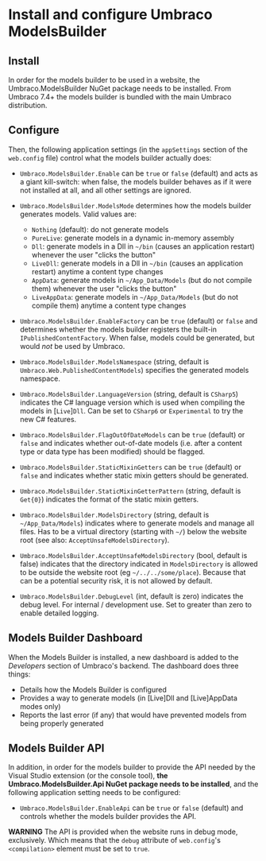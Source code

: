 # Install and configure Umbraco ModelsBuilder

## Install
In order for the models builder to be used in a website, the Umbraco.ModelsBuilder NuGet package needs to be installed. From Umbraco 7.4+ the models builder is bundled with the main Umbraco distribution.

## Configure
Then, the following application settings (in the `appSettings` section of the `web.config` file) control what the models builder actually does:

* `Umbraco.ModelsBuilder.Enable` can be `true` or `false` (default) and acts as a giant kill-switch: when false, the models builder behaves as if it were not installed at all, and all other settings are ignored.

* `Umbraco.ModelsBuilder.ModelsMode` determines how the models builder generates models. Valid values are:
    * `Nothing` (default): do not generate models
    * `PureLive`: generate models in a dynamic in-memory assembly
    * `Dll`: generate models in a Dll in `~/bin` (causes an application restart) whenever the user "clicks the button"
    * `LiveDll`: generate models in a Dll in `~/bin` (causes an application restart) anytime a content type changes
    * `AppData`: generate models in `~/App_Data/Models` (but do not compile them) whenever the user "clicks the button"
    * `LiveAppData`: generate models in `~/App_Data/Models` (but do not compile them) anytime a content type changes

* `Umbraco.ModelsBuilder.EnableFactory` can be `true` (default) or `false` and determines whether the models builder registers the built-in `IPublishedContentFactory`. When false, models could be generated, but would *not* be used by Umbraco.

* `Umbraco.ModelsBuilder.ModelsNamespace` (string, default is `Umbraco.Web.PublishedContentModels`) specifies the generated models namespace.

* `Umbraco.ModelsBuilder.LanguageVersion` (string, default is `CSharp5`) indicates the C# language version which is used when compiling the models in [`Live`]`Dll`. Can be set to `CSharp6` or `Experimental` to try the new C# features.

* `Umbraco.ModelsBuilder.FlagOutOfDateModels` can be `true` (default) or `false` and indicates whether out-of-date models (i.e. after a content type or data type has been modified) should be flagged.

* `Umbraco.ModelsBuilder.StaticMixinGetters` can be `true` (default) or `false` and indicates whether static mixin getters should be generated.

* `Umbraco.ModelsBuilder.StaticMixinGetterPattern` (string, default is `Get{0}`) indicates the format of the static mixin getters.

* `Umbraco.ModelsBuilder.ModelsDirectory` (string, default is `~/App_Data/Models`) indicates where to generate models and manage all files. Has to be a virtual directory (starting with `~/`) below the website root (see also: `AcceptUnsafeModelsDirectory`).

* `Umbraco.ModelsBuilder.AcceptUnsafeModelsDirectory` (bool, default is false) indicates that the directory indicated in `ModelsDirectory` is allowed to be outside the website root (eg `~/../../some/place`). Because that can be a potential security risk, it is not allowed by default.

* `Umbraco.ModelsBuilder.DebugLevel` (int, default is zero) indicates the debug level. For internal / development use. Set to greater than zero to enable detailed logging.

## Models Builder Dashboard

When the Models Builder is installed, a new dashboard is added to the *Developers* section of Umbraco's backend. The dashboard does three things:

* Details how the Models Builder is configured
* Provides a way to generate models (in [Live]Dll and [Live]AppData modes only)
* Reports the last error (if any) that would have prevented models from being properly generated

## Models Builder API

In addition, in order for the models builder to provide the API needed by the Visual Studio extension (or the console tool), **the Umbraco.ModelsBuilder.Api NuGet package needs to be installed**, and the following application setting needs to be configured:

* `Umbraco.ModelsBuilder.EnableApi` can be `true` or `false` (default) and controls whether the models builder provides the API.

**WARNING** The API is provided when the website runs in debug mode, exclusively. Which means that the `debug` attribute of `web.config`'s `<compilation>` element must be set to `true`.
